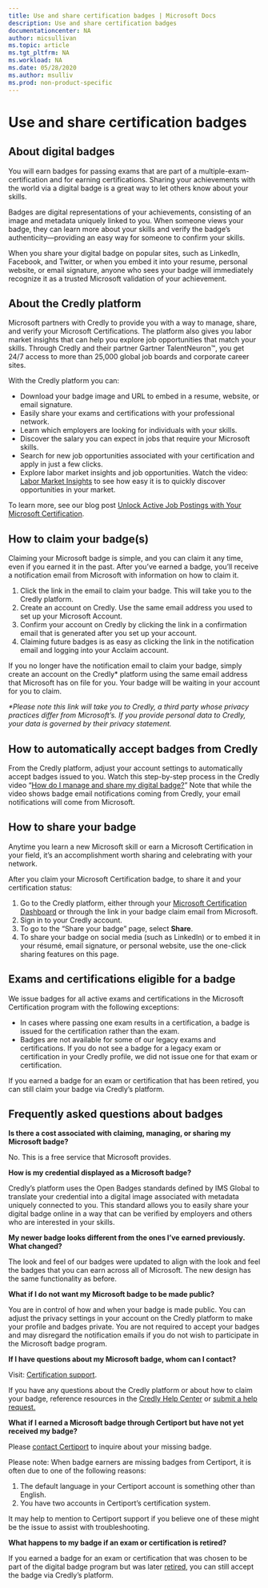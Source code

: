 ```yaml
---
title: Use and share certification badges | Microsoft Docs
description: Use and share certification badges
documentationcenter: NA 
author: micsullivan
ms.topic: article
ms.tgt_pltfrm: NA
ms.workload: NA
ms.date: 05/28/2020
ms.author: msulliv
ms.prod: non-product-specific
---
```

# Use and share certification badges

## About digital badges

You will earn badges for passing exams that are part of a multiple-exam-certification and for earning certifications. Sharing your achievements with the world via a digital badge is a great way to let others know about your skills.

Badges are digital representations of your achievements, consisting of an image and metadata uniquely linked to you. When someone views your badge, they can learn more about your skills and verify the badge’s authenticity—providing an easy way for someone to confirm your skills.

When you share your digital badge on popular sites, such as LinkedIn, Facebook, and Twitter, or when you embed it into your resume, personal website, or email signature, anyone who sees your badge will immediately recognize it as a trusted Microsoft validation of your achievement.

## About the Credly platform

Microsoft partners with Credly to provide you with a way to manage, share, and verify your Microsoft Certifications. The platform also gives you labor market insights that can help you explore job opportunities that match your skills. Through Credly and their partner Gartner TalentNeuron™, you get 24/7 access to more than 25,000 global job boards and corporate career sites.

With the Credly platform you can:
- Download your badge image and URL to embed in a resume, website, or email signature.
- Easily share your exams and certifications with your professional network.
- Learn which employers are looking for individuals with your skills.
- Discover the salary you can expect in jobs that require your Microsoft skills.
- Search for new job opportunities associated with your certification and apply in just a few clicks.
- Explore labor market insights and job opportunities. Watch the video: [Labor Market Insights](https://support.credly.com/hc/en-us/articles/360041974091-Video-What-labor-market-insights-are-available-with-my-badge) to see how easy it is to quickly discover opportunities in your market.

To learn more, see our blog post [Unlock Active Job Postings with Your Microsoft Certification](/learn/certifications/posts/unlock-active-job-postings-with-your-microsoft-certification).

## How to claim your badge(s)

Claiming your Microsoft badge is simple, and you can claim it any time, even if you earned it in the past. After you’ve earned a badge, you’ll receive a notification email from Microsoft with information on how to claim it.

1. Click the link in the email to claim your badge. This will take you to the Credly platform.
2. Create an account on Credly. Use the same email address you used to set up your Microsoft Account.
3. Confirm your account on Credly by clicking the link in a confirmation email that is generated after you set up your account.
4. Claiming future badges is as easy as clicking the link in the notification email and logging into your Acclaim account.

If you no longer have the notification email to claim your badge, simply create an account on the Credly* platform using the same email address that Microsoft has on file for you. Your badge will be waiting in your account for you to claim.

_*Please note this link will take you to Credly, a third party whose privacy practices differ from Microsoft’s. If you provide personal data to Credly, your data is governed by their privacy statement._

## How to automatically accept badges from Credly

From the Credly platform, adjust your account settings to automatically accept badges issued to you. Watch this step-by-step process in the Credly video “[How do I manage and share my digital badge?](https://support.credly.com/hc/en-us/articles/360021222231-How-do-I-manage-and-share-my-digital-badge-)” Note that while the video shows badge email notifications coming from Credly, your email notifications will come from Microsoft.

## How to share your badge

Anytime you learn a new Microsoft skill or earn a Microsoft Certification in your field, it’s an accomplishment worth sharing and celebrating with your network.

After you claim your Microsoft Certification badge, to share it and your certification status:

1. Go to the Credly platform, either through your [Microsoft Certification Dashboard](https://aka.ms/certdashboard) or through the link in your badge claim email from Microsoft.
2. Sign in to your Credly account.
3. To go to the “Share your badge” page, select **Share**.
4. To share your badge on social media (such as LinkedIn) or to embed it in your résumé, email signature, or personal website, use the one-click sharing features on this page.

## Exams and certifications eligible for a badge

We issue badges for all active exams and certifications in the Microsoft Certification program with the following exceptions:

- In cases where passing one exam results in a certification, a badge is issued for the certification rather than the exam.
- Badges are not available for some of our legacy exams and certifications. If you do not see a badge for a legacy exam or certification in your Credly profile, we did not issue one for that exam or certification.

If you earned a badge for an exam or certification that has been retired, you can still claim your badge via Credly’s platform.

## Frequently asked questions about badges

**Is there a cost associated with claiming, managing, or sharing my Microsoft badge?**

No. This is a free service that Microsoft provides.

**How is my credential displayed as a Microsoft badge?**

Credly’s platform uses the Open Badges standards defined by IMS Global to translate your credential into a digital image associated with metadata uniquely connected to you. This standard allows you to easily share your digital badge online in a way that can be verified by employers and others who are interested in your skills.

**My newer badge looks different from the ones I’ve earned previously. What changed?**

The look and feel of our badges were updated to align with the look and feel the badges that you can earn across all of Microsoft. The new design has the same functionality as before.

**What if I do not want my Microsoft badge to be made public?**

You are in control of how and when your badge is made public. You can adjust the privacy settings in your account on the Credly platform to make your profile and badges private. You are not required to accept your badges and may disregard the notification emails if you do not wish to participate in the Microsoft badge program.

**If I have questions about my Microsoft badge, whom can I contact?**

Visit: [Certification support](/learn/certifications/help).

If you have any questions about the Credly platform or about how to claim your badge, reference resources in the [Credly Help Center](https://support.credly.com/hc/en-us) or [submit a help request.](https://support.credly.com/hc/en-us/requests/new)

**What if I earned a Microsoft badge through Certiport but have not yet received my badge?**

Please [contact Certiport](https://certiport.pearsonvue.com/Support/Support-for-test-candidates/Customer-service) to inquire about your missing badge.

Please note: When badge earners are missing badges from Certiport, it is often due to one of the following reasons:

1. The default language in your Certiport account is something other than English.
2. You have two accounts in Certiport’s certification system.

It may help to mention to Certiport support if you believe one of these might be the issue to assist with troubleshooting.

**What happens to my badge if an exam or certification is retired?**

If you earned a badge for an exam or certification that was chosen to be part of the digital badge program but was later [retired](/learn/certifications/retired-certifications), you can still accept the badge via Credly’s platform.